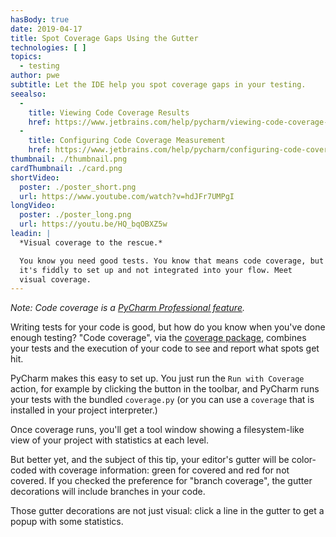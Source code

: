 ```yaml
---
hasBody: true
date: 2019-04-17
title: Spot Coverage Gaps Using the Gutter
technologies: [ ]
topics:
  - testing
author: pwe
subtitle: Let the IDE help you spot coverage gaps in your testing.
seealso:
  - 
    title: Viewing Code Coverage Results
    href: https://www.jetbrains.com/help/pycharm/viewing-code-coverage-results.html
  - 
    title: Configuring Code Coverage Measurement
    href: https://www.jetbrains.com/help/pycharm/configuring-code-coverage-measurement.html
thumbnail: ./thumbnail.png
cardThumbnail: ./card.png
shortVideo:
  poster: ./poster_short.png
  url: https://www.youtube.com/watch?v=hdJFr7UMPgI
longVideo:
  poster: ./poster_long.png
  url: https://youtu.be/HQ_bqOBXZ5w
leadin: |
  *Visual coverage to the rescue.*

  You know you need good tests. You know that means code coverage, but
  it's fiddly to set up and not integrated into your flow. Meet
  visual coverage.
---
```


*Note: Code coverage is a [PyCharm Professional feature](https://www.jetbrains.com/pycharm/features/editions_comparison_matrix.html).*

Writing tests for your code is good, but how do you know when you've done enough testing? "Code coverage", via the [coverage package](https://pypi.org/project/coverage/), combines your tests and the execution of your code to see and report what spots get hit.

PyCharm makes this easy to set up. You just run the `Run with Coverage` action, for example by clicking the button in the toolbar, and PyCharm runs your tests with the bundled `coverage.py` (or you can use a `coverage` that is installed in your project interpreter.)

Once coverage runs, you'll get a tool window showing a filesystem-like view of your project with statistics at each level.

But better yet, and the subject of this tip, your editor's gutter will be color-coded with coverage information: green for covered and red for not covered. If you checked the preference for "branch coverage", the gutter decorations will include branches in your code.

Those gutter decorations are not just visual: click a line in the gutter to get a popup with some statistics.


